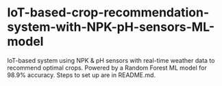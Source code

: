 # IoT-based-crop-recommendation-system-with-NPK-pH-sensors-ML-model
IoT-based system using NPK &amp; pH sensors with real-time weather data to recommend optimal crops. Powered by a Random Forest ML model for 98.9% accuracy. Steps to set up are in README.md.
